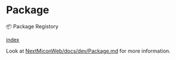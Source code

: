 # Package

📦 Package Registory

[index](https://nextmicon.github.io/pkg)

Look at [NextMiconWeb/docs/dev/Package.md](https://github.com/NextMicon/NextMiconWeb/tree/main/docs/dev/Package.md) for more information.
